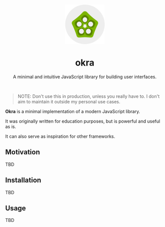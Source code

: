 <div align="center">
  <img src="./icon.svg" alt="okra" width="125" />
</div>

<h1 align="center">okra</h1>

<p align="center">A minimal and intuitive JavaScript library for building user interfaces. </p>

<br>

> NOTE: Don't use this in production, unless you really have to. I don't aim to maintain it outside my personal use cases.

**Okra** is a minimal implementation of a modern JavaScript library.

It was originally written for education purposes, but is powerful and useful as is.

It can also serve as inspiration for other frameworks.

## Motivation

TBD

## Installation

TBD

## Usage

TBD
